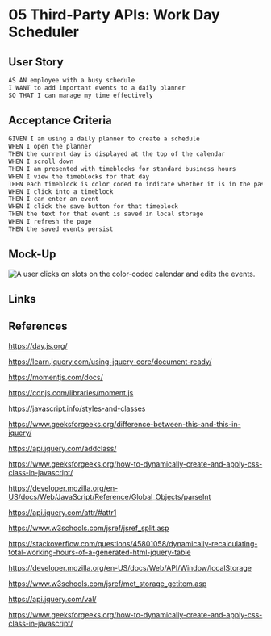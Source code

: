 # 05 Third-Party APIs: Work Day Scheduler

## User Story

```md
AS AN employee with a busy schedule
I WANT to add important events to a daily planner
SO THAT I can manage my time effectively
```

## Acceptance Criteria

```md
GIVEN I am using a daily planner to create a schedule
WHEN I open the planner
THEN the current day is displayed at the top of the calendar
WHEN I scroll down
THEN I am presented with timeblocks for standard business hours
WHEN I view the timeblocks for that day
THEN each timeblock is color coded to indicate whether it is in the past, present, or future
WHEN I click into a timeblock
THEN I can enter an event
WHEN I click the save button for that timeblock
THEN the text for that event is saved in local storage
WHEN I refresh the page
THEN the saved events persist
```

## Mock-Up

<!-- @TODO: create ticket to review/update image) -->
![A user clicks on slots on the color-coded calendar and edits the events.](./Assets/05-third-party-apis-homework-demo.gif)

## Links


## References

https://day.js.org/

https://learn.jquery.com/using-jquery-core/document-ready/

https://momentjs.com/docs/

https://cdnjs.com/libraries/moment.js

https://javascript.info/styles-and-classes

https://www.geeksforgeeks.org/difference-between-this-and-this-in-jquery/

https://api.jquery.com/addclass/

https://www.geeksforgeeks.org/how-to-dynamically-create-and-apply-css-class-in-javascript/

https://developer.mozilla.org/en-US/docs/Web/JavaScript/Reference/Global_Objects/parseInt

https://api.jquery.com/attr/#attr1

https://www.w3schools.com/jsref/jsref_split.asp

https://stackoverflow.com/questions/45801058/dynamically-recalculating-total-working-hours-of-a-generated-html-jquery-table

https://developer.mozilla.org/en-US/docs/Web/API/Window/localStorage

https://www.w3schools.com/jsref/met_storage_getitem.asp

https://api.jquery.com/val/

https://www.geeksforgeeks.org/how-to-dynamically-create-and-apply-css-class-in-javascript/
